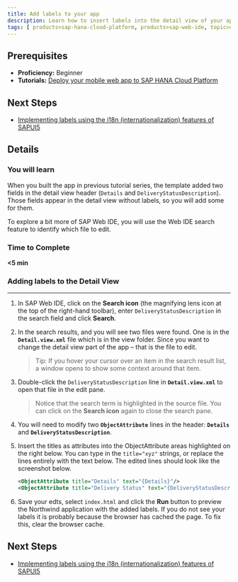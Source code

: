```yaml
---
title: Add labels to your app
description: Learn how to insert labels into the detail view of your app 
tags: [ products>sap-hana-cloud-platform, products>sap-web-ide, topic>cloud, topic>html5, topic>mobile, topic>odata, tutorial>beginner ]
---
```


## Prerequisites
 - **Proficiency:** Beginner
 - **Tutorials:** [Deploy your mobile web app to SAP HANA Cloud Platform](http://go.sap.com/developer/tutorials/hcp-gw2.html)

## Next Steps
 - [Implementing labels using the i18n (internationalization) features of SAPUI5](http://go.sap.com/developer/tutorials/hcp-gw4.html)

## Details

### You will learn
When you built the app in previous tutorial series, the template added two fields in the detail view header (`Details` and `DeliveryStatusDescription`). Those fields appear in the detail view without labels, so you will add some for them.

To explore a bit more of SAP Web IDE, you will use the Web IDE search feature to identify which file to edit.


### Time to Complete
**<5 min**

### Adding labels to the Detail View

---

1. In SAP Web IDE, click on the **Search icon** (the magnifying lens icon at the top of the right-hand toolbar), enter `DeliveryStatusDescription` in the search field and click **Search**.



2. In the search results, and you will see two files were found. One is in the **`Detail.view.xml`** file which is in the view folder. Since you want to change the detail view part of the app – that is the file to edit.

    >Tip: If you hover your cursor over an item in the search result list, a window opens to show some context around that item.




3. Double-click the `DeliveryStatusDescription` line in **`Detail.view.xml`** to open that file in the edit pane.

    >Notice that the search term is highlighted in the source file. You can click on the **Search icon** again to close the search pane.



4. You will need to modify two **`ObjectAttribute`** lines in the header: **`Details`** and **`DeliveryStatusDescription`**.



5. Insert the titles as attributes into the ObjectAttribute areas highlighted on the right below. You can type in the `title="xyz"` strings, or replace the lines entirely with the text below. The edited lines should look like the screenshot below.

    ```xml
    <ObjectAttribute title="Details" text="{Details}"/>
    <ObjectAttribute title="Delivery Status" text="{DeliveryStatusDescription}"/>
    ```


6. Save your edts, select `index.html` and click the **Run** button to preview the Northwind application with the added labels. If you do not see your labels it is probably because the browser has cached the page. To fix this, clear the browser cache.




## Next Steps
 - [Implementing labels using the i18n (internationalization) features of SAPUI5](http://go.sap.com/developer/tutorials/hcp-gw4.html)
